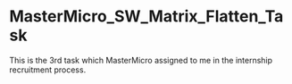 # MasterMicro_SW_Matrix_Flatten_Task
This is the 3rd task which MasterMicro assigned to me in the internship recruitment process.
